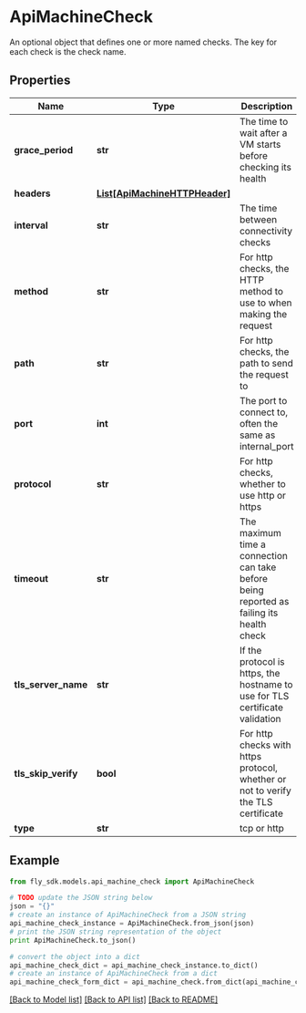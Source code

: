 # ApiMachineCheck

An optional object that defines one or more named checks. The key for each check is the check name.

## Properties
Name | Type | Description | Notes
------------ | ------------- | ------------- | -------------
**grace_period** | **str** | The time to wait after a VM starts before checking its health | [optional] 
**headers** | [**List[ApiMachineHTTPHeader]**](ApiMachineHTTPHeader.md) |  | [optional] 
**interval** | **str** | The time between connectivity checks | [optional] 
**method** | **str** | For http checks, the HTTP method to use to when making the request | [optional] 
**path** | **str** | For http checks, the path to send the request to | [optional] 
**port** | **int** | The port to connect to, often the same as internal_port | [optional] 
**protocol** | **str** | For http checks, whether to use http or https | [optional] 
**timeout** | **str** | The maximum time a connection can take before being reported as failing its health check | [optional] 
**tls_server_name** | **str** | If the protocol is https, the hostname to use for TLS certificate validation | [optional] 
**tls_skip_verify** | **bool** | For http checks with https protocol, whether or not to verify the TLS certificate | [optional] 
**type** | **str** | tcp or http | [optional] 

## Example

```python
from fly_sdk.models.api_machine_check import ApiMachineCheck

# TODO update the JSON string below
json = "{}"
# create an instance of ApiMachineCheck from a JSON string
api_machine_check_instance = ApiMachineCheck.from_json(json)
# print the JSON string representation of the object
print ApiMachineCheck.to_json()

# convert the object into a dict
api_machine_check_dict = api_machine_check_instance.to_dict()
# create an instance of ApiMachineCheck from a dict
api_machine_check_form_dict = api_machine_check.from_dict(api_machine_check_dict)
```
[[Back to Model list]](../README.md#documentation-for-models) [[Back to API list]](../README.md#documentation-for-api-endpoints) [[Back to README]](../README.md)


